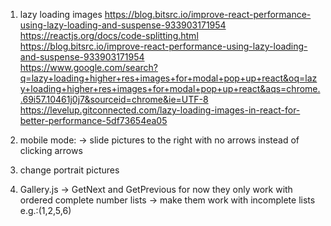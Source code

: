 1. lazy loading images
    https://blog.bitsrc.io/improve-react-performance-using-lazy-loading-and-suspense-933903171954  
    https://reactjs.org/docs/code-splitting.html  
    https://blog.bitsrc.io/improve-react-performance-using-lazy-loading-and-suspense-933903171954  
    https://www.google.com/search?q=lazy+loading+higher+res+images+for+modal+pop+up+react&oq=lazy+loading+higher+res+images+for+modal+pop+up+react&aqs=chrome..69i57.10461j0j7&sourceid=chrome&ie=UTF-8  
    https://levelup.gitconnected.com/lazy-loading-images-in-react-for-better-performance-5df73654ea05  

1. mobile mode: -> slide pictures to the right with no arrows instead of clicking arrows

1. change portrait pictures

1. Gallery.js -> GetNext and GetPrevious for now they only work with ordered complete number lists -> make them work with incomplete lists e.g.:(1,2,5,6)